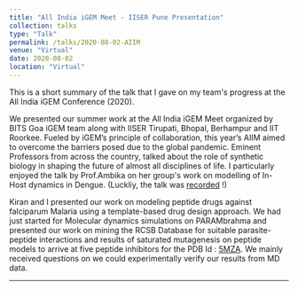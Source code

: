 ```yaml
---
title: "All India iGEM Meet - IISER Pune Presentation"
collection: talks
type: "Talk"
permalink: /talks/2020-08-02-AIIM
venue: "Virtual"
date: 2020-08-02
location: "Virtual"
---
```

This is a short summary of the talk that I gave on my team's progress at the All India iGEM Conference (2020). 

We presented our summer work at the All India iGEM Meet organized by BITS Goa iGEM team along with IISER Tirupati, Bhopal, Berhampur and IIT Roorkee. Fueled by iGEM’s principle of collaboration, this year’s AIIM aimed to overcome the barriers posed due to the global pandemic. Eminent Professors from across the country, talked about the role of synthetic biology in shaping the future of almost all disciplines of life. I particularly enjoyed the talk by Prof.Ambika on her group's work on modelling of In-Host dynamics in Dengue. (Luckliy, the talk was [recorded](https://youtu.be/5t_6bJtY4Kw) !)

Kiran and I presented our work on modeling peptide drugs against falciparum Malaria using a template-based drug design approach. We had just started for Molecular dynamics simulations on PARAMbrahma and presented our work on mining the RCSB Database for suitable parasite-peptide interactions and results of saturated mutagenesis on peptide models to arrive at five peptide inhibitors for the PDB Id : [5MZA](http://www.rcsb.org/structure/5MZA). We mainly received questions on we could experimentally verify our results from MD data.  

***
